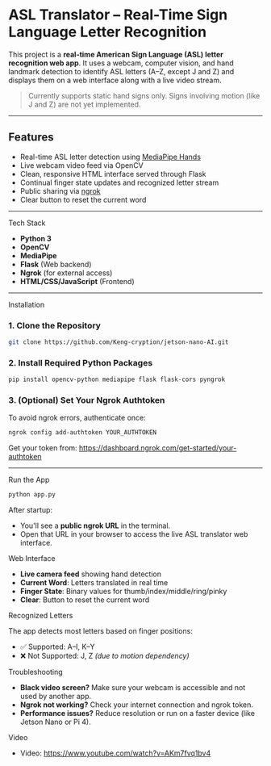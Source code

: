 #  ASL Translator – Real-Time Sign Language Letter Recognition

This project is a **real-time American Sign Language (ASL) letter recognition web app**. It uses a webcam, computer vision, and hand landmark detection to identify ASL letters (A–Z, except J and Z) and displays them on a web interface along with a live video stream.

>  Currently supports static hand signs only. Signs involving motion (like J and Z) are not yet implemented.

---

##  Features

-  Real-time ASL letter detection using [MediaPipe Hands](https://google.github.io/mediapipe/solutions/hands.html)
-  Live webcam video feed via OpenCV
-  Clean, responsive HTML interface served through Flask
-  Continual finger state updates and recognized letter stream
-  Public sharing via [ngrok](https://ngrok.com/)
-  Clear button to reset the current word

---

Tech Stack

- **Python 3**
- **OpenCV**
- **MediaPipe**
- **Flask** (Web backend)
- **Ngrok** (for external access)
- **HTML/CSS/JavaScript** (Frontend)

---

Installation

### 1. Clone the Repository

```bash
git clone https://github.com/Keng-cryption/jetson-nano-AI.git
```

### 2. Install Required Python Packages

```bash
pip install opencv-python mediapipe flask flask-cors pyngrok
```

### 3. (Optional) Set Your Ngrok Authtoken

To avoid ngrok errors, authenticate once:

```bash
ngrok config add-authtoken YOUR_AUTHTOKEN
```

Get your token from: https://dashboard.ngrok.com/get-started/your-authtoken

---

Run the App

```bash
python app.py
```

After startup:

- You'll see a **public ngrok URL** in the terminal.
- Open that URL in your browser to access the live ASL translator web interface.
  
Web Interface

- **Live camera feed** showing hand detection
- **Current Word**: Letters translated in real time
- **Finger State**: Binary values for thumb/index/middle/ring/pinky
- **Clear**: Button to reset the current word

Recognized Letters

The app detects most letters based on finger positions:

- ✅ Supported: A–I, K–Y
- ❌ Not Supported: J, Z *(due to motion dependency)*


Troubleshooting

- **Black video screen?** Make sure your webcam is accessible and not used by another app.
- **Ngrok not working?** Check your internet connection and ngrok token.
- **Performance issues?** Reduce resolution or run on a faster device (like Jetson Nano or Pi 4).

Video

 - Video: https://www.youtube.com/watch?v=AKm7fvq1bv4

